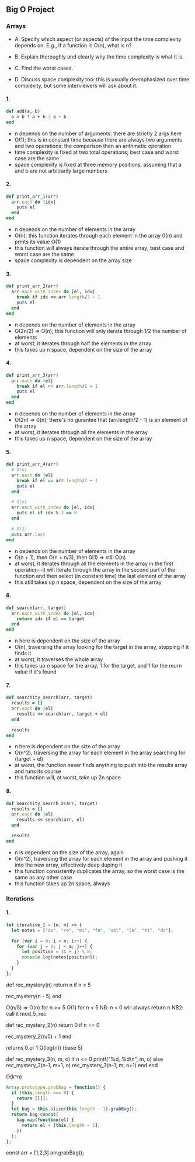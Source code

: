 ## Big O Project

### Arrays

* A. Specify which aspect (or aspects) of the input the time complexity depends on. E.g., if a function is O(n), what is n?

* B. Explain thoroughly and clearly why the time complexity is what it is.

* C. Find the worst cases.

* D. Discuss space complexity too: this is usually deemphasized over time complexity, but some interviewers will ask about it.

#### 1.

```ruby
def add(a, b)
  a > b ? a + b : a - b
end
```

* n depends on the number of arguments: there are strictly 2 args here
* O(1); this is in constant time because there are always two arguments and two operations: the comparison then an arithmetic operation
* time complexity is fixed at two total operations; best case and worst case are the same
* space complexity is fixed at three memory positions, assuming that a and b are not arbitrarily large numbers

#### 2.

```ruby
def print_arr_1(arr)
  arr.each do |idx|
    puts el
  end
end
```

* n depends on the number of elements in the array
* O(n); this function iterates through each element in the array 0(n) and prints its value O(1)
* this function will always iterate through the entire array; best case and worst case are the same
* space complexity is dependent on the array size

#### 3.

```ruby
def print_arr_2(arr)
  arr.each_with_index do |el, idx|
    break if idx == arr.length/2 - 1
    puts el
  end
end
```

* n depends on the number of elements in the array
* O(2n/2) => O(n); this function will only iterate through 1/2 the number of elements
* at worst, it iterates through half the elements in the array
* this takes up n space, dependent on the size of the array

#### 4.

```ruby
def print_arr_3(arr)
  arr.each do |el|
    break if el == arr.length/2 - 1
    puts el
  end
end
```

* n depends on the number of elements in the array
* O(2n) => 0(n); there's no gurantee that (arr.length/2 - 1) is an element of the array
* at worst, it iterates through all the elements in the array
* this takes up n space, dependent on the size of the array

#### 5.

```ruby
def print_arr_4(arr)
  # O(n)
  arr.each do |el|
    break if el == arr.length/2 - 1
    puts el
  end

  # O(n)
  arr.each_with_index do |el, idx|
    puts el if idx % 3 == 0
  end

  # O(1)
  puts arr.last
end
```

* n depends on the number of elements in the array
* O(n + 1), then O(n + n/3), then 0(1) => still O(n)
* at worst, it iterates through all the elements in the array in the first operation--it will iterate through the array in the second part of the function and then select (in constant time) the last element of the array
* this still takes up n space, dependent on the size of the array

#### 6.

```ruby
def search(arr, target)
  arr.each_with_index do |el, idx|
    return idx if el == target
  end
end
```

* n here is dependent on the size of the array
* O(n), traversing the array looking for the target in the array, stopping if it finds it
* at worst, it traverses the whole array
* this takes up n space for the array, 1 for the target, and 1 for the reurn value if it's found

#### 7.

```ruby
def searchity_search(arr, target)
  results = []
  arr.each do |el|
    results << search(arr, target + el)
  end

  results  
end
```

* n here is dependent on the size of the array
* O(n^2), traversing the array for each element in the array searching for (target + el)
* at worst, the function never finds anything to push into the results array and runs its course
* this function will, at worst, take up 2n space

#### 8.

```ruby
def searchity_search_2(arr, target)
  results = []
  arr.each do |el|
    results << search(arr, el)
  end

  results  
end
```

* n is dependent on the size of the array, again
* O(n^2), traversing the array for each element in the array and pushing it into the new array, effectively deep duping it
* this function consistently duplicates the array, so the worst case is the same as any other case
* this function takes up 2n space, always

### Iterations

#### 1.

```javascript
let iterative_1 = (n, m) => {
  let notes = ["do", "re", "mi", "fa", "sol", "la", "ti", "do"];

  for (var i = 0; i < n; i++) {
    for (var j = 0; j < m; j++) {
      let position = (i + j) % 8;
      console.log(notes[position]);
    }
  }
};
```

def rec_mystery(n)
return n if n < 5

rec_mystery(n - 5)
end

O(n/5) => O(n) for n >= 5
O(1) for n < 5
NB: n < 0 will always return n
NB2: call it mod_5_rec

def rec_mystery_2(n)
return 0 if n == 0

rec_mystery_2(n/5) + 1
end

returns 0 or 1
O(log(n)) (base 5)

def rec_mystery_3(n, m, o)
if n <= 0
printf("%d, %d\n", m, o)
else
rec_mystery_3(n-1, m+1, o)
rec_mystery_3(n-1, m, o+1)
end
end

O(k^n)

```javascript
Array.prototype.grabBag = function() {
  if (this.length === 0) {
    return [[]];
  }
  let bag = this.slice(this.length - 1).grabBag();
  return bag.concat(
    bag.map(function(el) {
      return el + [this.length - 1];
    })
  );
};
```

const arr = [1,2,3]
arr.grabBag();
